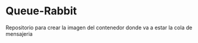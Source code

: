 # Queue-Rabbit
Repositorio para crear la imagen del contenedor donde va a estar la cola de mensajeria

